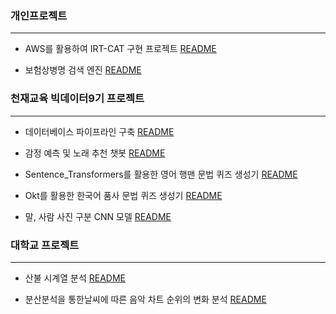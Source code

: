 ### 개인프로젝트

---

- AWS를 활용하여 IRT-CAT 구현 프로젝트 [README](./Personal/IRT_AWS/README.md)

- 보험상병명 검색 엔진 [README](./Personal/Dental/README.md)

### 천재교육 빅데이터9기 프로젝트

---

- 데이터베이스 파이프라인 구축 [README](./Chunjae/Pipeline/Readme.md)

- 감정 예측 및 노래 추천 챗봇 [README](./Chunjae/감정예측%20및%20노래%20추천%20챗봇/Readme.md)

- Sentence_Transformers를 활용한 영어 행맨 문법 퀴즈 생성기 [README](./Chunjae/Hangman_Grammar/README.md)

- Okt를 활용한 한국어 품사 문법 퀴즈 생성기 [README](./Chunjae/Grammar_Quiz/README.md)

- 말, 사람 사진 구분 CNN 모델 [README](./Chunjae/Horse_Human_Classification_model/README.md)

### 대학교 프로젝트

---

- 산불 시계열 분석 [README](./School/ForestFire_TimeSeries_analysis/README.md)

- 분산분석을 통한날씨에 따른 음악 차트 순위의 변화 분석 [README](./School/MusicChart_ANOVA/README.md)
